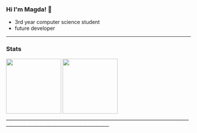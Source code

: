 ### Hi I'm Magda! 👋
* 3rd year computer science student
* future developer
__________________________________________________________________________________________________________________________
### Stats
<img height="150em" src="https://github-readme-stats.vercel.app/api/top-langs/?username=trzcinska-magdalena&layout=compact&langs_count=8"/>   
<img height="150em" src="https://github-readme-stats.vercel.app/api?username=anuraghazra&hide=contribs,prs"/>
__________________________________________________________________________________________________________________________


<!--
**trzcinska-magdalena/trzcinska-magdalena** is a ✨ _special_ ✨ repository because its `README.md` (this file) appears on your GitHub profile.

Here are some ideas to get you started:

- 🔭 I’m currently working on ...
- 🌱 I’m currently learning ...
- 👯 I’m looking to collaborate on ...
- 🤔 I’m looking for help with ...
- 💬 Ask me about ...
- 📫 How to reach me: ...
- 😄 Pronouns: ...
- ⚡ Fun fact: ...
-->
